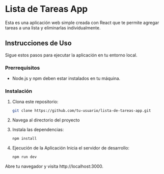 # Lista de Tareas App

Esta es una aplicación web simple creada con React que te permite agregar tareas a una lista y eliminarlas individualmente.

## Instrucciones de Uso

Sigue estos pasos para ejecutar la aplicación en tu entorno local.

### Prerrequisitos

- Node.js y npm deben estar instalados en tu máquina.

### Instalación

1. Clona este repositorio:

   ```bash
   git clone https://github.com/tu-usuario/lista-de-tareas-app.git
2. Navega al directorio del proyecto
3. Instala las dependencias:
    ```bash
    npm install

4. Ejecución de la Aplicación
    Inicia el servidor de desarrollo:
    ```bash
   npm run dev
Abre tu navegador y visita http://localhost:3000.
